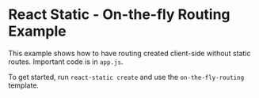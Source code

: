 # React Static - On-the-fly Routing Example

This example shows how to have routing created client-side without static routes.
Important code is in `app.js`.

To get started, run `react-static create` and use the `on-the-fly-routing` template.
